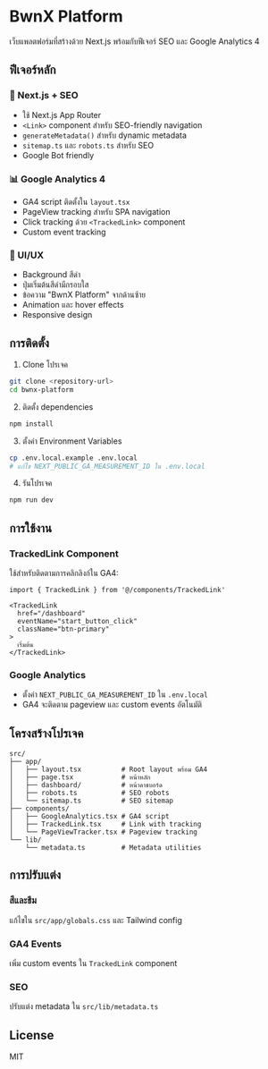 # BwnX Platform

เว็บแพลตฟอร์มที่สร้างด้วย Next.js พร้อมกับฟีเจอร์ SEO และ Google Analytics 4

## ฟีเจอร์หลัก

### 🚀 Next.js + SEO
- ใช้ Next.js App Router
- `<Link>` component สำหรับ SEO-friendly navigation
- `generateMetadata()` สำหรับ dynamic metadata
- `sitemap.ts` และ `robots.ts` สำหรับ SEO
- Google Bot friendly

### 📊 Google Analytics 4
- GA4 script ติดตั้งใน `layout.tsx`
- PageView tracking สำหรับ SPA navigation
- Click tracking ด้วย `<TrackedLink>` component
- Custom event tracking

### 🎨 UI/UX
- Background สีดำ
- ปุ่มเริ่มต้นสีดำมีกรอบใส
- ข้อความ "BwnX Platform" จากด้านซ้าย
- Animation และ hover effects
- Responsive design

## การติดตั้ง

1. Clone โปรเจค
```bash
git clone <repository-url>
cd bwnx-platform
```

2. ติดตั้ง dependencies
```bash
npm install
```

3. ตั้งค่า Environment Variables
```bash
cp .env.local.example .env.local
# แก้ไข NEXT_PUBLIC_GA_MEASUREMENT_ID ใน .env.local
```

4. รันโปรเจค
```bash
npm run dev
```

## การใช้งาน

### TrackedLink Component
ใช้สำหรับติดตามการคลิกลิงก์ใน GA4:

```tsx
import { TrackedLink } from '@/components/TrackedLink'

<TrackedLink 
  href="/dashboard" 
  eventName="start_button_click"
  className="btn-primary"
>
  เริ่มต้น
</TrackedLink>
```

### Google Analytics
- ตั้งค่า `NEXT_PUBLIC_GA_MEASUREMENT_ID` ใน `.env.local`
- GA4 จะติดตาม pageview และ custom events อัตโนมัติ

## โครงสร้างโปรเจค

```
src/
├── app/
│   ├── layout.tsx          # Root layout พร้อม GA4
│   ├── page.tsx            # หน้าหลัก
│   ├── dashboard/          # หน้าดาชบอร์ด
│   ├── robots.ts           # SEO robots
│   └── sitemap.ts          # SEO sitemap
├── components/
│   ├── GoogleAnalytics.tsx # GA4 script
│   ├── TrackedLink.tsx     # Link with tracking
│   └── PageViewTracker.tsx # Pageview tracking
└── lib/
    └── metadata.ts         # Metadata utilities
```

## การปรับแต่ง

### สีและธีม
แก้ไขใน `src/app/globals.css` และ Tailwind config

### GA4 Events
เพิ่ม custom events ใน `TrackedLink` component

### SEO
ปรับแต่ง metadata ใน `src/lib/metadata.ts`

## License

MIT
